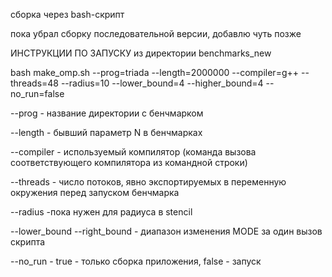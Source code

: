сборка через bash-скрипт

пока убрал сборку последовательной версии, добавлю чуть позже

ИНСТРУКЦИИ ПО ЗАПУСКУ из директории benchmarks_new

bash make_omp.sh --prog=triada --length=2000000 --compiler=g++ --threads=48 --radius=10 --lower_bound=4 --higher_bound=4 --no_run=false

--prog - название директории с бенчмарком

--length - бывший параметр N в бенчмарках

--compiler - используемый компилятор (команда вызова соответствующего компилятора из командной строки)

--threads - число потоков, явно экспортируемых в переменную окружения перед запуском бенчмарка

--radius -пока нужен для радиуса в stencil

--lower_bound --right_bound - диапазон изменения MODE за один вызов скрипта

--no_run - true - только сборка приложения, false - запуск

